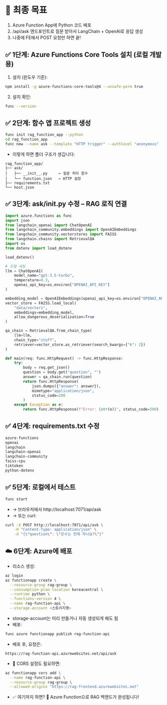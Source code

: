 # 🎯 최종 목표
1. Azure Function App에 Python 코드 배포
2. /api/ask 엔드포인트로 질문 받아서 LangChain + OpenAI로 응답 생성
3. 나중에 FE에서 POST 요청만 하면 끝!

## ✅ 1단계: Azure Functions Core Tools 설치 (로컬 개발용)
1. 설치 (윈도우 기준):
```bash
npm install -g azure-functions-core-tools@4 --unsafe-perm true
```
2. 설치 확인:
```bash
func --version
```
## ✅ 2단계: 함수 앱 프로젝트 생성
```bash
func init rag_function_app --python
cd rag_function_app
func new --name ask --template "HTTP trigger" --authlevel "anonymous"
```
- 이렇게 하면 폴더 구조가 생깁니다:
```pgsql
rag_function_app/
├── ask/
│   ├── __init__.py     ← 질문 처리 함수
│   └── function.json   ← HTTP 설정
├── requirements.txt
└── host.json
```
## ✅ 3단계: ask/__init__.py 수정 – RAG 로직 연결
```python
import azure.functions as func
import json
from langchain_openai import ChatOpenAI
from langchain_community.embeddings import OpenAIEmbeddings
from langchain_community.vectorstores import FAISS
from langchain.chains import RetrievalQA
import os
from dotenv import load_dotenv

load_dotenv()

# 모델 세팅
llm = ChatOpenAI(
    model_name="gpt-3.5-turbo",
    temperature=0.3,
    openai_api_key=os.environ["OPENAI_API_KEY"]
)

embedding_model = OpenAIEmbeddings(openai_api_key=os.environ["OPENAI_API_KEY"])
vector_store = FAISS.load_local(
    "data/vectors",
    embeddings=embedding_model,
    allow_dangerous_deserialization=True
)

qa_chain = RetrievalQA.from_chain_type(
    llm=llm,
    chain_type="stuff",
    retriever=vector_store.as_retriever(search_kwargs={"k": 2})
)

def main(req: func.HttpRequest) -> func.HttpResponse:
    try:
        body = req.get_json()
        question = body.get("question", "")
        answer = qa_chain.run(question)
        return func.HttpResponse(
            json.dumps({"answer": answer}),
            mimetype="application/json",
            status_code=200
        )
    except Exception as e:
        return func.HttpResponse(f"Error: {str(e)}", status_code=500)
```
## ✅ 4단계: requirements.txt 수정
```txt
azure-functions
openai
langchain
langchain-openai
langchain-community
faiss-cpu
tiktoken
python-dotenv
```
## ✅ 5단계: 로컬에서 테스트
```bash
func start
```
- → 브라우저에서 http://localhost:7071/api/ask
- → 또는 curl:
```bash
curl -X POST http://localhost:7071/api/ask \
    -H "Content-Type: application/json" \
    -d "{\"question\": \"은수는 언제 자나요?\"}"
```
## ☁️ 6단계: Azure에 배포
- 리소스 생성:
```bash
az login
az functionapp create \
  --resource-group rag-group \
  --consumption-plan-location koreacentral \
  --runtime python \
  --functions-version 4 \
  --name rag-function-api \
  --storage-account <스토리지명>
```
- storage-account는 미리 만들거나 자동 생성되게 해도 됨
- 배포:
```bash
func azure functionapp publish rag-function-api
```
- 배포 후, 요청은:
```arduino
https://rag-function-api.azurewebsites.net/api/ask
```
- 🧠 CORS 설정도 필요하면:
```bash
az functionapp cors add \
  --name rag-function-api \
  --resource-group rag-group \
  --allowed-origins "https://rag-frontend.azurewebsites.net"
```
- ✅ 여기까지 하면? 🎉 Azure Function으로 RAG 백엔드가 완성됩니다!
